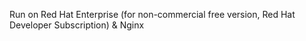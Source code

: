 Run on Red Hat Enterprise (for non-commercial free version, Red Hat Developer Subscription) & Nginx
